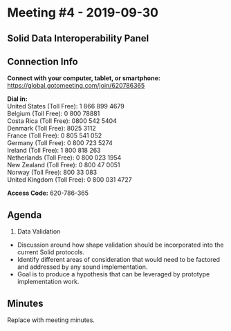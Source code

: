 # Meeting #4 - 2019-09-30
## Solid Data Interoperability Panel

## Connection Info
__Connect with your computer, tablet, or smartphone:__  
https://global.gotomeeting.com/join/620786365

__Dial in:__   
United States (Toll Free): 1 866 899 4679  
Belgium (Toll Free): 0 800 78881  
Costa Rica (Toll Free): 0800 542 5404  
Denmark (Toll Free): 8025 3112  
France (Toll Free): 0 805 541 052  
Germany (Toll Free): 0 800 723 5274  
Ireland (Toll Free): 1 800 818 263  
Netherlands (Toll Free): 0 800 023 1954  
New Zealand (Toll Free): 0 800 47 0051  
Norway (Toll Free): 800 33 083  
United Kingdom (Toll Free): 0 800 031 4727  

__Access Code:__ 620-786-365

## Agenda
1. Data Validation
 - Discussion around how shape validation should be incorporated into the current Solid protocols.
 - Identify different areas of consideration that would need to be factored and addressed by any sound implementation.
 - Goal is to produce a hypothesis that can be leveraged by prototype implementation work.

## Minutes

Replace with meeting minutes.

